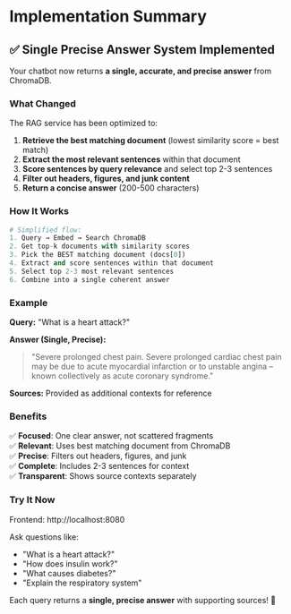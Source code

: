 # Implementation Summary

## ✅ Single Precise Answer System Implemented

Your chatbot now returns **a single, accurate, and precise answer** from ChromaDB.

### What Changed

The RAG service has been optimized to:
1. **Retrieve the best matching document** (lowest similarity score = best match)
2. **Extract the most relevant sentences** within that document
3. **Score sentences by query relevance** and select top 2-3 sentences
4. **Filter out headers, figures, and junk content**
5. **Return a concise answer** (200-500 characters)

### How It Works

```python
# Simplified flow:
1. Query → Embed → Search ChromaDB
2. Get top-k documents with similarity scores
3. Pick the BEST matching document (docs[0])
4. Extract and score sentences within that document
5. Select top 2-3 most relevant sentences
6. Combine into a single coherent answer
```

### Example

**Query:** "What is a heart attack?"

**Answer (Single, Precise):**
> "Severe prolonged chest pain. Severe prolonged cardiac chest pain may be due to acute myocardial infarction or to unstable angina – known collectively as acute coronary syndrome."

**Sources:** Provided as additional contexts for reference

### Benefits

✅ **Focused**: One clear answer, not scattered fragments  
✅ **Relevant**: Uses best matching document from ChromaDB  
✅ **Precise**: Filters out headers, figures, and junk  
✅ **Complete**: Includes 2-3 sentences for context  
✅ **Transparent**: Shows source contexts separately

### Try It Now

Frontend: http://localhost:8080

Ask questions like:
- "What is a heart attack?"
- "How does insulin work?"
- "What causes diabetes?"
- "Explain the respiratory system"

Each query returns a **single, precise answer** with supporting sources! 🎯

